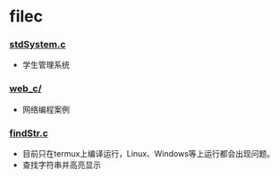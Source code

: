 # filec

### [stdSystem.c](https://github.com/conch2/filec/blob/main/stdSystem.c)
- 学生管理系统

### [web_c/](https://github.com/conch2/filec/tree/main/web_c)
- 网络编程案例

### [findStr.c](https://github.com/conch2/filec/blob/main/findStr.c)
- 目前只在termux上编译运行，Linux、Windows等上运行都会出现问题。
- 查找字符串并高亮显示
